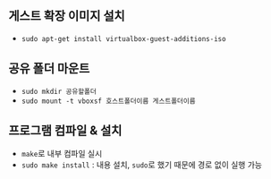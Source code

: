 ## <a name="install_guest"></a>게스트 확장 이미지 설치

* `sudo apt-get install virtualbox-guest-additions-iso`

## <a name="share"></a>공유 폴더 마운트

* `sudo mkdir 공유할폴더`
* `sudo mount -t vboxsf 호스트폴더이름 게스트폴더이름`

## <a name="install_program"></a> 프로그램 컴파일 & 설치
* `make`로 내부 컴파일 실시
* `sudo make install` : 내용 설치, `sudo`로 했기 때문에 경로 없이 실행 가능

